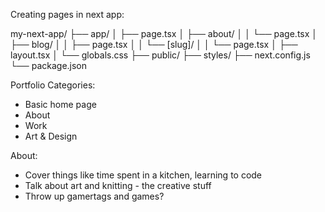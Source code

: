 Creating pages in next app:

my-next-app/
├── app/
│ ├── page.tsx
│ ├── about/
│ │ └── page.tsx
│ ├── blog/
│ │ ├── page.tsx
│ │ └── [slug]/
│ │ └── page.tsx
│ ├── layout.tsx
│ └── globals.css
├── public/
├── styles/
├── next.config.js
└── package.json

Portfolio Categories:

- Basic home page
- About
- Work
- Art & Design

About:

- Cover things like time spent in a kitchen, learning to code
- Talk about art and knitting - the creative stuff
- Throw up gamertags and games?
